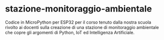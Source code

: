 # stazione-monitoraggio-ambientale
Codice in MicroPython per ESP32 per il corso tenuto dalla nostra scuola rivolto ai docenti sulla creazione di una stazione di monitoraggio ambientale che copre gli argomenti di Python, IoT ed Intelligenza Artificiale.
